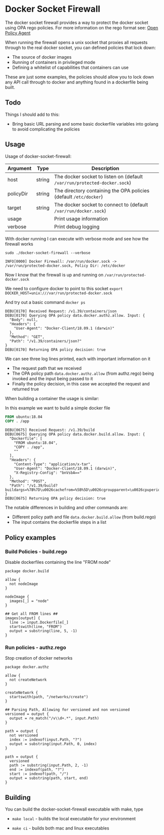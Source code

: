 # Docker Socket Firewall

The docker socket firewall provides a way to protect the docker socket using OPA rego policies. For more information  on the rego format see: [Open Policy Agent](https://www.openpolicyagent.org/)

When running the firewall opens a unix socket that proxies all requests through to the real docker socket, you can defined policies that lock down:
- The source of docker images
- Running of containers in privileged mode
- Defining a whitelist of capabilities that containers can use

These are just some examples, the policies should allow you to lock down any API call through to docker and anything found in a dockerfile being built.

## Todo
Things I should add to this:
- Bring basic URL parsing and some basic dockerfile variables into golang to avoid complicating the policies

## Usage

Usage of docker-socket-firewall:

Argument | Type | Description
---------|------|-------------
host|string|The docker socket to listen on (default ```/var/run/protected-docker.sock```)
policyDir|string|The directory containing the OPA policies (default ```/etc/docker```)
target|string|The docker socket to connect to (default ```/var/run/docker.sock```)
usage| |Print usage information
verbose| |Print debug logging

With docker running I can execute with verbose mode and see how the firewall works

```sudo ./docker-socket-firewall --verbose```

```INFO[0000] Docker Firewall: /var/run/docker.sock -> /var/run/protected-docker.sock, Policy Dir: /etc/docker```

Now I know that the firewall is up and running on ```/var/run/protected-docker.sock```

We need to configure docker to point to this socket
```export DOCKER_HOST=unix:///var/run/protected-docker.sock```

And try out a basic command ```docker ps```

```
DEBU[0170] Received Request: /v1.39/containers/json     
DEBU[0170] Querying OPA policy data.docker.authz.allow. Input: {
  "Body": null,
  "Headers": {
    "User-Agent": "Docker-Client/18.09.1 (darwin)"
  },
  "Method": "GET",
  "Path": "/v1.39/containers/json?"
} 
DEBU[0170] Returning OPA policy decision: true 
```

We can see three log lines printed, each with important information on it
- The request path that we received
- The OPA policy path ```data.docker.authz.allow``` (from authz.rego) being invoked and the input being passed to it
- Finally the policy decision, in this case we accepted the request and returned true

When building a container the usage is similar:

In this example we want to build a simple docker file

```dockerfile
FROM ubuntu:18.04
COPY . /app
```

```
DEBU[0675] Received Request: /v1.39/build               
DEBU[0675] Querying OPA policy data.docker.build.allow. Input: {
  "Dockerfile": [
    "FROM ubuntu:18.04",
    "COPY . /app",
    ""
  ],
  "Headers": {
    "Content-Type": "application/x-tar",
    "User-Agent": "Docker-Client/18.09.1 (darwin)",
    "X-Registry-Config": "bnVsbA=="
  },
  "Method": "POST",
  "Path": "/v1.39/build?buildargs=%7B%7D\u0026cachefrom=%5B%5D\u0026cgroupparent=\u0026cpuperiod=0\u0026cpuquota=0\u0026cpusetcpus=\u0026cpusetmems=\u0026cpushares=0\u0026dockerfile=Dockerfile\u0026labels=%7B%7D\u0026memory=0\u0026memswap=0\u0026networkmode=default\u0026rm=1\u0026shmsize=0\u0026target=\u0026ulimits=null\u0026version=1"
} 
DEBU[0675] Returning OPA policy decision: true 
```

The notable differences in building and other commands are:
- Different policy path and file ```data.docker.build.allow``` (from build.rego) 
- The input contains the dockerfile steps in a list

## Policy examples

### Build Policies - build.rego

Disable dockerfiles containing the line "FROM node"

```
package docker.build
  
allow {
  not nodeImage
}

nodeImage {
  images[_] = "node"
}

## Get all FROM lines ##
images[output] {
  line := input.Dockerfile[_]
  startswith(line, "FROM")
  output = substring(line, 5, -1)
}
```

### Run policies - authz.rego

Stop creation of docker networks

```
package docker.authz

allow {
  not createNetwork
}

createNetwork {
  startswith(path, "/networks/create")
}

## Parsing Path, Allowing for versioned and non versioned
versioned = output {
  output = re_match("/v\\d+.*", input.Path)
}

path = output {
  not versioned
  index := indexof(input.Path, "?")
  output = substring(input.Path, 0, index)
}

path = output {
  versioned
  path := substring(input.Path, 2, -1)
  end := indexof(path, "?")
  start := indexof(path, "/")
  output = substring(path, start, end)
}
```

## Building

You can build the docker-socket-firewall executable with make, type 

- ```make local``` - builds the local executable for your environment

- ```make ci``` - builds both mac and linux executables